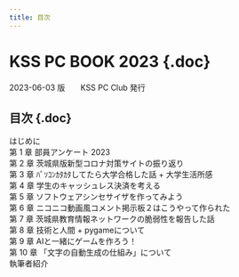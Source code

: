 ```yaml
---
title: 目次
---
```


<div class="front">

# KSS PC BOOK 2023 {.doc}

</div>
<div class="detail">
2023-06-03 版　　KSS PC Club 発行
</div>

<nav id="toc" role="doc-toc">

# 目次 {.doc}

- [はじめに](forward.html)
- [第 1 章 部員アンケート 2023](questionnaire/index.html)
- [第 2 章 茨城県版新型コロナ対策サイトの振り返り](covid19-ibaraki/index.html)
- [第 3 章 ﾊﾟｿｺﾝｶﾀｶﾀしてたら大学合格した話 + 大学生活所感](tsukuba-ac/index.html)
- [第 4 章 学生のキャッシュレス決済を考える](cashless-payment/index.html)
- [第 5 章 ソフトウェアシンセサイザを作ってみよう](Synthesizer/index.html)
- [第 6 章 ニコニコ動画風コメント掲示板２はこうやって作られた](hrkn63_hnm/index.html)
- [第 7 章 茨城県教育情報ネットワークの脆弱性を報告した話](eno1220/index.html)
- [第 8 章 技術と人間 + pygameについて](tech-and-human/index.html)
- [第 9 章 AIと一緒にゲームを作ろう！](make-game-with-ai/index.html)
- [第 10 章 「文字の自動生成の仕組み」について](font-generation/index.html)
- [執筆者紹介](comments.html)

</nav>